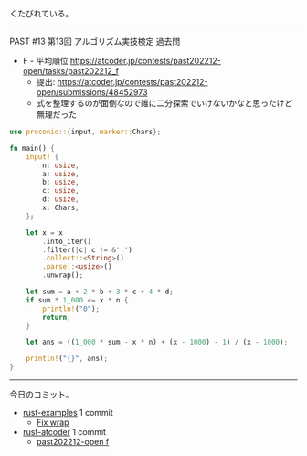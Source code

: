 くたびれている。

---

PAST #13 第13回 アルゴリズム実技検定 過去問

- F - 平均順位
  <https://atcoder.jp/contests/past202212-open/tasks/past202212_f>
  - 提出: <https://atcoder.jp/contests/past202212-open/submissions/48452973>
  - 式を整理するのが面倒なので雑に二分探索でいけないかなと思ったけど無理だった

```rust
use proconio::{input, marker::Chars};

fn main() {
    input! {
        n: usize,
        a: usize,
        b: usize,
        c: usize,
        d: usize,
        x: Chars,
    };

    let x = x
        .into_iter()
        .filter(|c| c != &'.')
        .collect::<String>()
        .parse::<usize>()
        .unwrap();

    let sum = a + 2 * b + 3 * c + 4 * d;
    if sum * 1_000 <= x * n {
        println!("0");
        return;
    }

    let ans = ((1_000 * sum - x * n) + (x - 1000) - 1) / (x - 1000);

    println!("{}", ans);
}
```

---

今日のコミット。

- [rust-examples](https://github.com/bouzuya/rust-examples) 1 commit
  - [Fix wrap](https://github.com/bouzuya/rust-examples/commit/745ea7c9eeceeb0c2c817cf5af54710d1a534927)
- [rust-atcoder](https://github.com/bouzuya/rust-atcoder) 1 commit
  - [past202212-open f](https://github.com/bouzuya/rust-atcoder/commit/c65a75912164cde902ea49b743a0e5a5029b223e)
